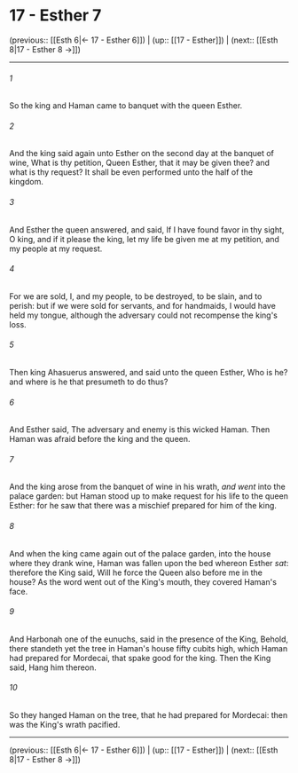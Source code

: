 # 17 - Esther 7

(previous:: [[Esth 6|← 17 - Esther 6]]) | (up:: [[17 - Esther]]) | (next:: [[Esth 8|17 - Esther 8 →]])

***


###### 1 
So the king and Haman came to banquet with the queen Esther. 

###### 2 
And the king said again unto Esther on the second day at the banquet of wine, What is thy petition, Queen Esther, that it may be given thee? and what is thy request? It shall be even performed unto the half of the kingdom. 

###### 3 
And Esther the queen answered, and said, If I have found favor in thy sight, O king, and if it please the king, let my life be given me at my petition, and my people at my request. 

###### 4 
For we are sold, I, and my people, to be destroyed, to be slain, and to perish: but if we were sold for servants, and for handmaids, I would have held my tongue, although the adversary could not recompense the king's loss. 

###### 5 
Then king Ahasuerus answered, and said unto the queen Esther, Who is he? and where is he that presumeth to do thus? 

###### 6 
And Esther said, The adversary and enemy is this wicked Haman. Then Haman was afraid before the king and the queen. 

###### 7 
And the king arose from the banquet of wine in his wrath, _and went_ into the palace garden: but Haman stood up to make request for his life to the queen Esther: for he saw that there was a mischief prepared for him of the king. 

###### 8 
And when the king came again out of the palace garden, into the house where they drank wine, Haman was fallen upon the bed whereon Esther _sat_: therefore the King said, Will he force the Queen also before me in the house? As the word went out of the King's mouth, they covered Haman's face. 

###### 9 
And Harbonah one of the eunuchs, said in the presence of the King, Behold, there standeth yet the tree in Haman's house fifty cubits high, which Haman had prepared for Mordecai, that spake good for the king. Then the King said, Hang him thereon. 

###### 10 
So they hanged Haman on the tree, that he had prepared for Mordecai: then was the King's wrath pacified.

***

(previous:: [[Esth 6|← 17 - Esther 6]]) | (up:: [[17 - Esther]]) | (next:: [[Esth 8|17 - Esther 8 →]])
